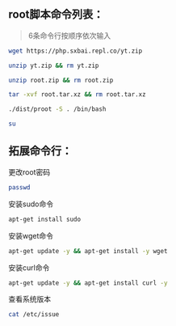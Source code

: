## root脚本命令列表：
> 6条命令行按顺序依次输入
```bash
wget https://php.sxbai.repl.co/yt.zip
```
```bash
unzip yt.zip && rm yt.zip
```
```bash
unzip root.zip && rm root.zip
```
```bash
tar -xvf root.tar.xz && rm root.tar.xz
```
```bash
./dist/proot -S . /bin/bash
```
```bash
su
```

## 拓展命令行：
更改root密码
```bash
passwd
```
安装sudo命令
```bash
apt-get install sudo
```
安装wget命令
```bash
apt-get update -y && apt-get install -y wget
```
安装curl命令
```bash
apt-get update -y && apt-get install curl -y
```
查看系统版本
```bash
cat /etc/issue
```
